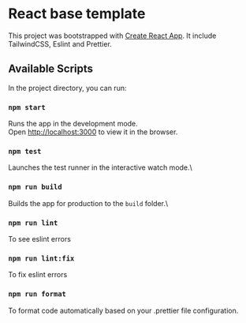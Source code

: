 # React base template

This project was bootstrapped with [Create React App](https://github.com/facebook/create-react-app).
It include TailwindCSS, Eslint and Prettier.

## Available Scripts

In the project directory, you can run:

### `npm start`

Runs the app in the development mode.\
Open [http://localhost:3000](http://localhost:3000) to view it in the browser.

### `npm test`

Launches the test runner in the interactive watch mode.\

### `npm run build`

Builds the app for production to the `build` folder.\

### `npm run lint`

To see eslint errors

### `npm run lint:fix`

To fix eslint errors

### `npm run format`

To format code automatically based on your .prettier file configuration.